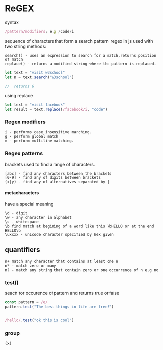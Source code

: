 # ReGEX

syntax

```js
/pattern/modifiers; e.g /code/i
```

sequence of characters that form a search pattern.
regex in js used with two string methods:

```
search() - uses an expression to search for a match,returns position of match
replace() - returns a modified string where the pattern is replaced.
```

```js
let text = "visit w3school"
let n = text.search("w3school")

//  returns 6
```

using replace

```js
let text = "visit facebook"
let result = text.replace(/facebook/i, "code")
```

### Regex modifiers

```
i - performs case insensitive marching.
g - perform global match
m - perform multiline matching.
```

### Regex patterns

brackets used to find a range of characters.

```
[abc] - find any characters between the brackets
[0-9] - find any of digits between brackets
(x|y) - find any of alternatives separated by |
```

#### metacharacters

have a special meaning

```
\d - digit
\w - any character in alphabet
\s - whitespace
\b find match at begining of a word like this \bHELLO or at the end HELLO\b
\uxxxx - unicode character specified by hex given
```

## quantifiers

```
n+ match any character that contains at least one n
n* - match zero or many
n? - match any string that contain zero or one occurrence of n e.g no
```

### test()

seach for occurence of pattern and returns true or false

```js
const pattern = /e/
pattern.test("The best things in life are free!")
```
```js

/hello/.test("ok this is cool")
```

### group
```
(x)
```